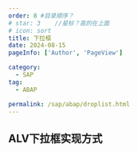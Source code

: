 ```yaml
---
order: 8 #目录顺序？
# star: 3    //星标？高的在上面
# icon: sort
title: 下拉框
date: 2024-08-15
pageInfo: ['Author', 'PageView']

category:
  - SAP
tag:
  - ABAP

permalink: /sap/abap/droplist.html
---
```

## ALV下拉框实现方式